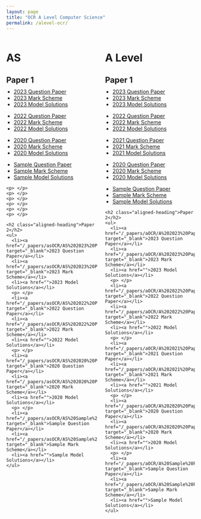 ```yaml
---
layout: page
title: "OCR A Level Computer Science"
permalink: /alevel-ocr/
---
```


<div class="two-columns">
  <div class="column">
    <h1>AS</h1>
    <h2>Paper 1</h2>
    <ul>
      <li><a href="/_papers/asOCR/AS%202023%20Paper%201%20QP.pdf" target="_blank">2023 Question Paper</a></li>
      <li><a href="/_papers/asOCR/AS%202023%20Paper%201%20MS.pdf" target="_blank">2023 Mark Scheme</a></li>
      <li><a href="">2023 Model Solutions</a></li>
      <p> </p>
      <li><a href="/_papers/asOCR/AS%202022%20Paper%201%20QP.pdf" target="_blank">2022 Question Paper</a></li>
      <li><a href="/_papers/asOCR/AS%202022%20Paper%201%20MS.pdf" target="_blank">2022 Mark Scheme</a></li>
      <li><a href="">2022 Model Solutions</a></li>
      <p> </p>
      <li><a href="/_papers/asOCR/AS%202020%20Paper%201%20QP.pdf" target="_blank">2020 Question Paper</a></li>
      <li><a href="/_papers/asOCR/AS%202020%20Paper%201%20MS.pdf" target="_blank">2020 Mark Scheme</a></li>
      <li><a href="">2020 Model Solutions</a></li>
      <p> </p>
      <li><a href="/_papers/asOCR/AS%20Sample%20Paper%201%20QP.pdf" target="_blank">Sample Question Paper</a></li>
      <li><a href="/_papers/asOCR/AS%20Sample%20Paper%201%20MS.pdf" target="_blank">Sample Mark Scheme</a></li>
      <li><a href="">Sample Model Solutions</a></li>
    </ul>

    <p> </p>
    <p> </p>
    <p> </p>
    <p> </p>
    <p> </p>
    <p> </p>
    
    <h2 class="aligned-heading">Paper 2</h2>
    <ul>
      <li><a href="/_papers/asOCR/AS%202023%20Paper%202%20QP.pdf" target="_blank">2023 Question Paper</a></li>
      <li><a href="/_papers/asOCR/AS%202023%20Paper%202%20MS.pdf" target="_blank">2023 Mark Scheme</a></li>
      <li><a href="">2023 Model Solutions</a></li>
      <p> </p>
      <li><a href="/_papers/asOCR/AS%202022%20Paper%202%20QP.pdf" target="_blank">2022 Question Paper</a></li>
      <li><a href="/_papers/asOCR/AS%202022%20Paper%202%20MS.pdf" target="_blank">2022 Mark Scheme</a></li>
      <li><a href="">2022 Model Solutions</a></li>
      <p> </p>
      <li><a href="/_papers/asOCR/AS%202020%20Paper%202%20QP.pdf" target="_blank">2020 Question Paper</a></li>
      <li><a href="/_papers/asOCR/AS%202020%20Paper%202%20MS.pdf" target="_blank">2020 Mark Scheme</a></li>
      <li><a href="">2020 Model Solutions</a></li>
      <p> </p>
      <li><a href="/_papers/asOCR/AS%20Sample%20Paper%202%20QP.pdf" target="_blank">Sample Question Paper</a></li>
      <li><a href="/_papers/asOCR/AS%20Sample%20Paper%202%20MS.pdf" target="_blank">Sample Mark Scheme</a></li>
      <li><a href="">Sample Model Solutions</a></li>
    </ul>
  </div>

  <div class="column">
    <h1>A Level</h1>
    <h2>Paper 1</h2>
    <ul>
      <li><a href="/_papers/aOCR/A%202023%20Paper%201%20QP.pdf" target="_blank">2023 Question Paper</a></li>
      <li><a href="/_papers/aOCR/A%202023%20Paper%201%20MS.pdf" target="_blank">2023 Mark Scheme</a></li>
      <li><a href="">2023 Model Solutions</a></li>
      <p> </p>
      <li><a href="/_papers/aOCR/A%202022%20Paper%201%20QP.pdf" target="_blank">2022 Question Paper</a></li>
      <li><a href="/_papers/aOCR/A%202022%20Paper%201%20MS.pdf" target="_blank">2022 Mark Scheme</a></li>
      <li><a href="">2022 Model Solutions</a></li>
      <p> </p>
      <li><a href="/_papers/aOCR/A%202021%20Paper%201%20QP.pdf" target="_blank">2021 Question Paper</a></li>
      <li><a href="/_papers/aOCR/A%202021%20Paper%201%20MS.pdf" target="_blank">2021 Mark Scheme</a></li>
      <li><a href="">2021 Model Solutions</a></li>
      <p> </p>
      <li><a href="/_papers/aOCR/A%202020%20Paper%201%20QP.pdf" target="_blank">2020 Question Paper</a></li>
      <li><a href="/_papers/aOCR/A%202020%20Paper%201%20MS.pdf" target="_blank">2020 Mark Scheme</a></li>
      <li><a href="">2020 Model Solutions</a></li>
      <p> </p>
      <li><a href="/_papers/aOCR/A%20Sample%20Paper%201%20QP.pdf" target="_blank">Sample Question Paper</a></li>
      <li><a href="/_papers/aOCR/A%20Sample%20Paper%201%20MS.pdf" target="_blank">Sample Mark Scheme</a></li>
      <li><a href="">Sample Model Solutions</a></li>
    </ul>
    
    <h2 class="aligned-heading">Paper 2</h2>
    <ul>
      <li><a href="/_papers/aOCR/A%202023%20Paper%202%20QP.pdf" target="_blank">2023 Question Paper</a></li>
      <li><a href="/_papers/aOCR/A%202023%20Paper%202%20MS.pdf" target="_blank">2023 Mark Scheme</a></li>
      <li><a href="">2023 Model Solutions</a></li>
      <p> </p>
      <li><a href="/_papers/aOCR/A%202022%20Paper%202%20QP.pdf" target="_blank">2022 Question Paper</a></li>
      <li><a href="/_papers/aOCR/A%202022%20Paper%202%20MS.pdf" target="_blank">2022 Mark Scheme</a></li>
      <li><a href="">2022 Model Solutions</a></li>
      <p> </p>
      <li><a href="/_papers/aOCR/A%202021%20Paper%202%20QP.pdf" target="_blank">2021 Question Paper</a></li>
      <li><a href="/_papers/aOCR/A%202021%20Paper%202%20MS.pdf" target="_blank">2021 Mark Scheme</a></li>
      <li><a href="">2021 Model Solutions</a></li>
      <p> </p>
      <li><a href="/_papers/aOCR/A%202020%20Paper%202%20QP.pdf" target="_blank">2020 Question Paper</a></li>
      <li><a href="/_papers/aOCR/A%202020%20Paper%202%20MS.pdf" target="_blank">2020 Mark Scheme</a></li>
      <li><a href="">2020 Model Solutions</a></li>
      <p> </p>
      <li><a href="/_papers/aOCR/A%20Sample%20Paper%202%20QP.pdf" target="_blank">Sample Question Paper</a></li>
      <li><a href="/_papers/aOCR/A%20Sample%20Paper%202%20MS.pdf" target="_blank">Sample Mark Scheme</a></li>
      <li><a href="">Sample Model Solutions</a></li>
    </ul>
  </div>
</div>

<style>
  .column h2 {
  margin-top: 30px; /* Adjust to create consistent spacing */
  margin-bottom: 10px; /* For uniform spacing below the heading */
}

.column ul {
  margin-top: 0; /* Remove any additional margin affecting alignment */
  padding-left: 20px; /* Ensure lists are aligned properly */
}

.two-columns {
  display: flex;
  justify-content: space-between;
  align-items: flex-start; /* Ensures top alignment of columns */
  gap: 20px;
}


</style>

